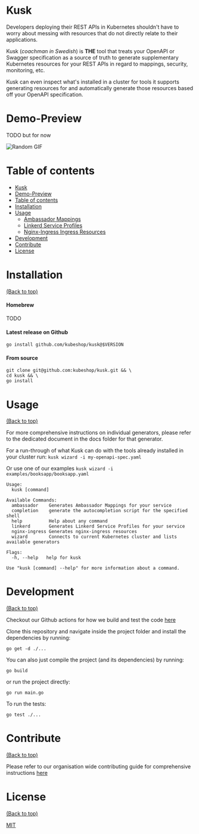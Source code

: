 # Kusk
<!-- Add buttons here -->

Developers deploying their REST APIs in Kubernetes shouldn't have to worry about messing with resources that do not directly
relate to their applications.

Kusk (_coachman in Swedish_) is **THE** tool that treats your  OpenAPI or Swagger specification as a source of truth to generate
supplementary Kubernetes resources for your REST APIs in regard to mappings, security, monitoring, etc.

Kusk can even inspect what's installed in a cluster for tools it supports generating resources for and 
automatically generate those resources based off your OpenAPI specification.

# Demo-Preview
TODO
but for now

![Random GIF](https://media.giphy.com/media/ZVik7pBtu9dNS/giphy.gif)


# Table of contents

- [Kusk](#Kusk)
- [Demo-Preview](#demo-preview)
- [Table of contents](#table-of-contents)
- [Installation](#installation)
- [Usage](#usage)
  - [Ambassador Mappings](docs/ambassador.md)
  - [Linkerd Service Profiles](docs/linkerd.md)
  - [Nginx-Ingress Ingress Resources](docs/nginx-ingress.md)
- [Development](#development)
- [Contribute](#contribute)
- [License](#license)

# Installation
[(Back to top)](#table-of-contents)

#### Homebrew
TODO

#### Latest release on Github
`go install github.com/kubeshop/kusk@$VERSION`

#### From source
```shell
git clone git@github.com:kubeshop/kusk.git && \
cd kusk && \
go install
```

# Usage
[(Back to top)](#table-of-contents)

For more comprehensive instructions on individual generators, please refer to the dedicated document in the docs folder 
for that generator.

For a run-through of what Kusk can do with the tools already installed in your cluster run:
`kusk wizard -i my-openapi-spec.yaml`

Or use one of our examples
`kusk wizard -i examples/booksapp/booksapp.yaml`

```shell
Usage:
  kusk [command]

Available Commands:
  ambassador    Generates Ambassador Mappings for your service
  completion    generate the autocompletion script for the specified shell
  help          Help about any command
  linkerd       Generates Linkerd Service Profiles for your service
  nginx-ingress Generates nginx-ingress resources
  wizard        Connects to current Kubernetes cluster and lists available generators

Flags:
  -h, --help   help for kusk

Use "kusk [command] --help" for more information about a command.
```
# Development
[(Back to top)](#table-of-contents)

Checkout our Github actions for how we build and test the code [here](.github/workflows/go.yml)

Clone this repository and navigate inside the project folder and install the dependencies by running:
```shell
go get -d ./...
```

You can also just compile the project (and its dependencies) by running:
```shell
go build
```

or run the project directly:
```shell
go run main.go
```

To run the tests:
```shell
go test ./...
```

# Contribute
[(Back to top)](#table-of-contents)

Please refer to our organisation wide contributing guide for comprehensive instructions [here](https://github.com/kubeshop/.github/blob/main/CONTRIBUTING.md)

# License
[(Back to top)](#table-of-contents)

[MIT](./LICENSE)

